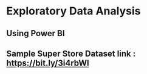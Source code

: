 # Exploratory Data Analysis 
## Using Power BI 
## Sample Super Store Dataset link : https://bit.ly/3i4rbWl
